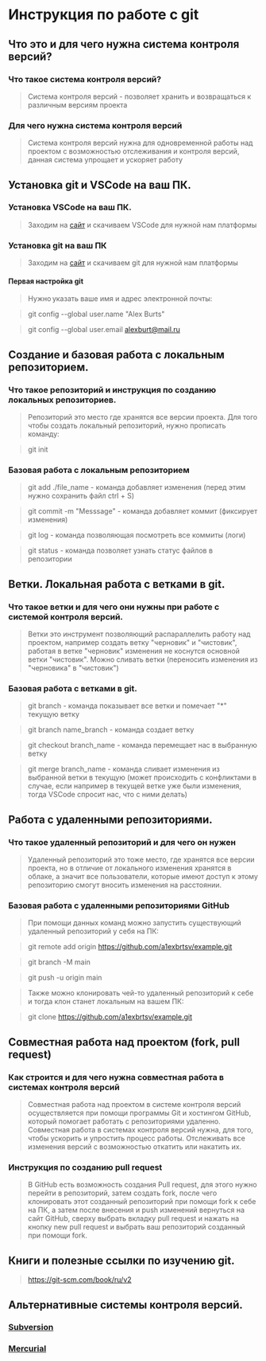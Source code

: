 # Инструкция по работе с git

## Что это и для чего нужна система контроля версий?

### Что такое система контроля версий?
> Система контроля версий - позволяет хранить и возвращаться к различным версиям проекта

### Для чего нужна система контроля версий
> Система контроля версий нужна для одновременной работы над проектом с возможностью отслеживания и контроля версий, данная система упрощает и ускоряет работу

## Установка git и VSCode на ваш ПК.

### Установка VSCode на ваш ПК.
> Заходим на [сайт](https://code.visualstudio.com/download) и скачиваем VSCode для нужной нам платформы

### Установка git на ваш ПК
> Заходим на [сайт](https://git-scm.com/downloads) и скачиваем git для нужной нам платформы

#### Первая настройка git
> Нужно указать ваше имя и адрес электронной почты:

> git config --global user.name "Alex Burts"

> git config --global user.email alexburt@mail.ru

## Создание и базовая работа с локальным репозиторием.

### Что такое репозиторий и инструкция по созданию локальных репозиториев.
> Репозиторий это место где хранятся все версии проекта. Для того чтобы создать локальный репозиторий, нужно прописать команду:

> git init

### Базовая работа с локальным репозиторием
> git add ./file_name - команда добавляет изменения (перед этим нужно сохранить файл ctrl + S)

> git commit -m "Messsage" - команда добавляет коммит (фиксирует изменения)

> git log - команда позволяющая посмотреть все коммиты (логи)

> git status - команда позволяет узнать статус файлов в репозитории

## Ветки. Локальная работа с ветками в git.

### Что такое ветки и для чего они нужны при работе с системой контроля версий.
> Ветки это инструмент позволяющий распараллелить работу над проектом, например создать ветку "черновик" и "чистовик", работая в ветке "черновик" изменения не коснутся основной ветки "чистовик". Можно сливать ветки (переносить изменения из "черновика" в "чистовик")

### Базовая работа с ветками в git.
> git branch - команда показывает все ветки и помечает "*" текущую ветку

> git branch name_branch - команда создает ветку

> git checkout branch_name - команда перемещает нас в выбранную ветку

> git merge branch_name - команда сливает изменения из выбранной ветки в текущую (может происходить с конфликтами в случае, если например в текущей ветке уже были изменения, тогда VSCode спросит нас, что с ними делать)

## Работа с удаленными репозиториями.

### Что такое удаленный репозиторий и для чего он нужен
> Удаленный репозиторий это тоже место, где хранятся все версии проекта, но в отличие от локального изменения хранятся в облаке, а значит все пользователи, которые имеют доступ к этому репозиторию смогут вносить изменения на расстоянии.

### Базовая работа с удаленными репозиториями GitHub
> При помощи данных команд можно запустить существующий удаленный репозиторий у себя на ПК:

> git remote add origin https://github.com/a1exbrtsv/example.git

> git branch -M main

> git push -u origin main

> Также можно клонировать чей-то удаленный репозиторий к себе и тогда клон станет локальным на вашем ПК:

> git clone https://github.com/a1exbrtsv/example.git

## Совместная работа над проектом (fork, pull request)

### Как строится и для чего нужна совместная работа в системах контроля версий
> Совместная работа над проектом в системе контроля версий осуществляется при помощи программы Git и хостингом GitHub, который помогает работать с репозиториями удаленно. Совместная работа в системах контроля версий нужна, для того, чтобы ускорить и упростить процесс работы. Отслеживать все изменения версий с возможностью откатить или накатить их.

### Инструкция по созданию pull request
> В GitHub есть возможность создания Pull request, для этого нужно перейти в репозиторий, затем создать fork, после чего клонировать этот созданный репозиторий при помощи fork к себе на ПК, а затем после внесения и push изменений вернуться на сайт GitHub, сверху выбрать вкладку pull request и нажать на кнопку new pull request и выбрать ваш репозиторий созданный при помощи fork.

## Книги и полезные ссылки по изучению git.
> https://git-scm.com/book/ru/v2

## Альтернативные системы контроля версий.

### [Subversion](https://subversion.apache.org/) 

### [Mercurial](https://www.mercurial-scm.org/)